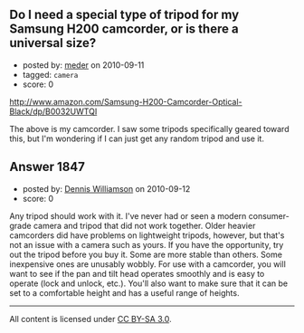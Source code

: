 ## Do I need a special type of tripod for my Samsung H200 camcorder, or is there a universal size?

- posted by: [meder](https://stackexchange.com/users/-1/1128-meder) on 2010-09-11
- tagged: `camera`
- score: 0

<p><a href="http://www.amazon.com/Samsung-H200-Camcorder-Optical-Black/dp/B0032UWTQI" rel="nofollow">http://www.amazon.com/Samsung-H200-Camcorder-Optical-Black/dp/B0032UWTQI</a></p>

<p>The above is my camcorder. I saw some tripods specifically geared toward this, but I'm wondering if I can just get any random tripod and use it.</p>



## Answer 1847

- posted by: [Dennis Williamson](https://stackexchange.com/users/-1/89-dennis-williamson) on 2010-09-12
- score: 0

<p>Any tripod should work with it. I've never had or seen a modern consumer-grade camera and tripod that did not work together. Older heavier camcorders did have problems on lightweight tripods, however, but that's not an issue with a camera such as yours. If you have the opportunity, try out the tripod before you buy it. Some are more stable than others. Some inexpensive ones are unusably wobbly. For use with a camcorder, you will want to see if the pan and tilt head operates smoothly and is easy to operate (lock and unlock, etc.). You'll also want to make sure that it can be set to a comfortable height and has a useful range of heights.</p>




---

All content is licensed under [CC BY-SA 3.0](https://creativecommons.org/licenses/by-sa/3.0/).
